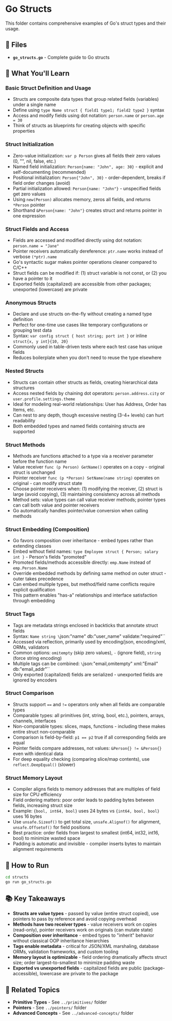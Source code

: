 # Go Structs

This folder contains comprehensive examples of Go's struct types and their usage.

## 📁 Files

- **`go_structs.go`** - Complete guide to Go structs

## 🎯 What You'll Learn

### **Basic Struct Definition and Usage**
- Structs are composite data types that group related fields (variables) under a single name
- Define using `type Name struct { field1 type1; field2 type2 }` syntax
- Access and modify fields using dot notation: `person.name` or `person.age = 30`
- Think of structs as blueprints for creating objects with specific properties

### **Struct Initialization**
- Zero-value initialization: `var p Person` gives all fields their zero values (0, "", nil, false, etc.)
- Named field initialization: `Person{name: "John", age: 30}` - explicit and self-documenting (recommended)
- Positional initialization: `Person{"John", 30}` - order-dependent, breaks if field order changes (avoid)
- Partial initialization allowed: `Person{name: "John"}` - unspecified fields get zero values
- Using `new(Person)` allocates memory, zeros all fields, and returns `*Person` pointer
- Shorthand `&Person{name: "John"}` creates struct and returns pointer in one expression

### **Struct Fields and Access**
- Fields are accessed and modified directly using dot notation: `person.name = "Jane"`
- Pointer receivers automatically dereference: `ptr.name` works instead of verbose `(*ptr).name`
- Go's syntactic sugar makes pointer operations cleaner compared to C/C++
- Struct fields can be modified if: (1) struct variable is not const, or (2) you have a pointer to it
- Exported fields (capitalized) are accessible from other packages; unexported (lowercase) are private

### **Anonymous Structs**
- Declare and use structs on-the-fly without creating a named type definition
- Perfect for one-time use cases like temporary configurations or grouping test data
- Syntax: `var config struct { host string; port int }` or inline `struct{x, y int}{10, 20}`
- Commonly used in table-driven tests where each test case has unique fields
- Reduces boilerplate when you don't need to reuse the type elsewhere

### **Nested Structs**
- Structs can contain other structs as fields, creating hierarchical data structures
- Access nested fields by chaining dot operators: `person.address.city` or `user.profile.settings.theme`
- Ideal for modeling real-world relationships: User has Address, Order has Items, etc.
- Can nest to any depth, though excessive nesting (3-4+ levels) can hurt readability
- Both embedded types and named fields containing structs are supported

### **Struct Methods**
- Methods are functions attached to a type via a receiver parameter before the function name
- Value receiver `func (p Person) GetName()` operates on a copy - original struct is unchanged
- Pointer receiver `func (p *Person) SetName(name string)` operates on original - can modify struct state
- Choose pointer receivers when: (1) modifying the receiver, (2) struct is large (avoid copying), (3) maintaining consistency across all methods
- Method sets: value types can call value receiver methods; pointer types can call both value and pointer receivers
- Go automatically handles pointer/value conversion when calling methods

### **Struct Embedding (Composition)**
- Go favors composition over inheritance - embed types rather than extending classes
- Embed without field names: `type Employee struct { Person; salary int }` - Person's fields "promoted"
- Promoted fields/methods accessible directly: `emp.Name` instead of `emp.Person.Name`
- Override embedded methods by defining same method on outer struct - outer takes precedence
- Can embed multiple types, but method/field name conflicts require explicit qualification
- This pattern enables "has-a" relationships and interface satisfaction through embedding

### **Struct Tags**
- Tags are metadata strings enclosed in backticks that annotate struct fields
- Syntax: `Name string \`json:"name" db:"user_name" validate:"required"\``
- Accessed via reflection, primarily used by encoding/json, encoding/xml, ORMs, validators
- Common options: `omitempty` (skip zero values), `-` (ignore field), `string` (force string encoding)
- Multiple tags can be combined: `\`json:"email,omitempty" xml:"Email" db:"email_addr"\``
- Only exported (capitalized) fields are serialized - unexported fields are ignored by encoders

### **Struct Comparison**
- Structs support `==` and `!=` operators only when all fields are comparable types
- Comparable types: all primitives (int, string, bool, etc.), pointers, arrays, channels, interfaces
- Non-comparable types: slices, maps, functions - including these makes entire struct non-comparable
- Comparison is field-by-field: `p1 == p2` true if all corresponding fields are equal
- Pointer fields compare addresses, not values: `&Person{} != &Person{}` even with identical data
- For deep equality checking (comparing slice/map contents), use `reflect.DeepEqual()` (slower)

### **Struct Memory Layout**
- Compiler aligns fields to memory addresses that are multiples of field size for CPU efficiency
- Field ordering matters: poor order leads to padding bytes between fields, increasing struct size
- Example: `{bool, int64, bool}` uses 24 bytes vs `{int64, bool, bool}` uses 16 bytes
- Use `unsafe.Sizeof()` to get total size, `unsafe.Alignof()` for alignment, `unsafe.Offsetof()` for field positions
- Best practice: order fields from largest to smallest (int64, int32, int16, bool) to minimize wasted space
- Padding is automatic and invisible - compiler inserts bytes to maintain alignment requirements

## 🚀 How to Run

```bash
cd structs
go run go_structs.go
```

## 📚 Key Takeaways

- **Structs are value types** - passed by value (entire struct copied), use pointers to pass by reference and avoid copying overhead
- **Methods have two receiver types** - value receivers work on copies (read-only), pointer receivers work on originals (can mutate state)
- **Composition over inheritance** - embed types to "inherit" behavior without classical OOP inheritance hierarchies
- **Tags enable metadata** - critical for JSON/XML marshaling, database ORMs, validation frameworks, and custom tooling
- **Memory layout is optimizable** - field ordering dramatically affects struct size; order largest-to-smallest to minimize padding waste
- **Exported vs unexported fields** - capitalized fields are public (package-accessible), lowercase are private to the package

## 🔗 Related Topics

- **Primitive Types** - See `../primitives/` folder
- **Pointers** - See `../pointers/` folder
- **Advanced Concepts** - See `../advanced-concepts/` folder
